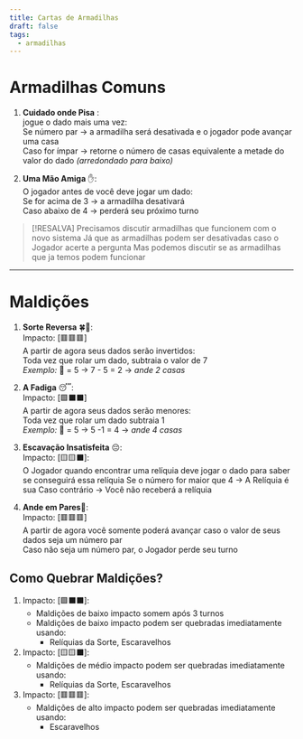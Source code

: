 ```yaml
---
title: Cartas de Armadilhas
draft: false
tags:
  - armadilhas
---
```

# Armadilhas Comuns

1. **Cuidado onde Pisa** :  
	jogue o dado mais uma vez:  
		Se número par -> a armadilha será desativada e o jogador pode avançar uma casa  
		Caso for ímpar -> retorne o número de casas equivalente a metade do valor do dado _(arredondado para baixo)_  

3. **Uma Mão Amiga** ✋:  
	O jogador antes de você deve jogar um dado:  
		Se for acima de 3 -> a armadilha desativará  
		Caso abaixo de 4 -> perderá seu próximo turno  

>[!RESALVA]
>Precisamos discutir armadilhas que funcionem com o novo sistema
>Já que as armadilhas podem ser desativadas caso o Jogador acerte a pergunta
>Mas podemos discutir se as armadilhas que ja temos podem funcionar

---
# Maldições

1. **Sorte Reversa** 🍀🔄:  
	Impacto: \[🟥🟥🟥]  
		A partir de agora seus dados serão invertidos:  
		Toda vez que rolar um dado, subtraia o valor de 7  
			_Exemplo:_ 🎲 = 5 -> 7 - 5 = 2 -> _ande 2 casas_  

2. **A Fadiga** 😴:  
	Impacto: \[🟩⬛⬛]  
		A partir de agora seus dados serão menores:  
		Toda vez que rolar um dado subtraia 1  
			_Exemplo:_ 🎲 = 5 -> 5 -1 = 4 -> _ande 4 casas_  

3. **Escavação Insatisfeita** 😔:  
	Impacto: \[🟨🟨⬛]:  
		O Jogador quando encontrar uma relíquia deve jogar o dado para saber se conseguirá essa relíquia
		 Se o número for maior que 4 -> A Relíquia é sua
		 Caso contrário -> Você não receberá a relíquia

1. **Ande em Pares🤝**:  
	Impacto: \[🟥🟥🟥]  
		A partir de agora você somente poderá avançar caso o valor de seus dados seja um número par  
		Caso não seja um número par, o Jogador perde seu turno

## Como Quebrar Maldições?

1. Impacto: \[🟩⬛⬛]:
	- Maldições de baixo impacto somem após 3 turnos
	- Maldições de baixo impacto podem ser quebradas imediatamente usando:
		- Relíquias da Sorte, Escaravelhos
1. Impacto: \[🟨🟨⬛]:
	- Maldições de médio impacto podem ser quebradas imediatamente usando:
		- Relíquias da Sorte, Escaravelhos
3. Impacto: \[🟥🟥🟥]:
	- Maldições de alto impacto podem ser quebradas imediatamente usando:
		- Escaravelhos


